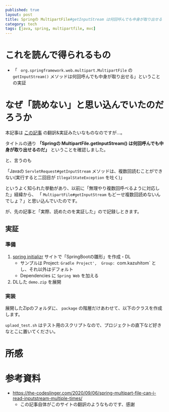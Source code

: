 ```yaml
---
published: true
layout: post
title: Springの MultipartFile#getInputStream は何回呼んでも中身が取り出せる
category: tech
tags: [java, spring, multipartfile, mvc]
---
```


# これを読んで得られるもの

- 「 ` org.springframework.web.multipart.MultipartFile` の `getInputStream()` メソッドは何回呼んでも中身が取り出せる」ということの実証

# なぜ「読めない」と思い込んでいたのだろうか

本記事は [この記事](https://the-codeslinger.com/2020/09/06/spring-multipart-file-can-i-read-inputstream-multiple-times/) の翻訳&実証みたいなものなのですが…。

タイトルの通り __「Springの MultipartFile.getInputStream() は何回呼んでも中身が取り出せるのだ」__ ということを確認しました。

と、言うのも

「Javaの `ServletRequest#getInputStream` メソッドは、複数回読むことができない(実行すると二回目が `IllegalStateException` を吐く)」

というよく知られた挙動があり、以前に「無理やり複数回呼べるように対応した」経緯から、 「 `MultipartFile#getInputStream` もどーせ複数回読めないんでしょ？」と思い込んでいたのです。

が、先の記事と「実際、読めたのを実証した」ので記録しときます。

## 実証

### 準備

1. [spring initializr](https://start.spring.io/) サイトで「SpringBootの雛形」を作成・DL
    - サンプルは Project: `Gradle Project',  Group: `com.kazuhitom`  とし、それ以外はデフォルト
    - Dependencies に `Spring Web` を加える
0. DLした `demo.zip` を展開

### 実装

展開したZipのフォルダに、 `package` の階層だけあわせて、以下のクラスを作成します。

<script src="https://gist.github.com/kazuhito-m/c8018d8888aef192dfd867aa124aad5a.js"></script>

`uplaod_test.sh` はテスト用のスクリプトなので、プロジェクトの直下など好きなとこに置いてください。

# 所感


# 参考資料

- <https://the-codeslinger.com/2020/09/06/spring-multipart-file-can-i-read-inputstream-multiple-times/>
  - この記事自体がこのサイトの翻訳のようなものです、感謝